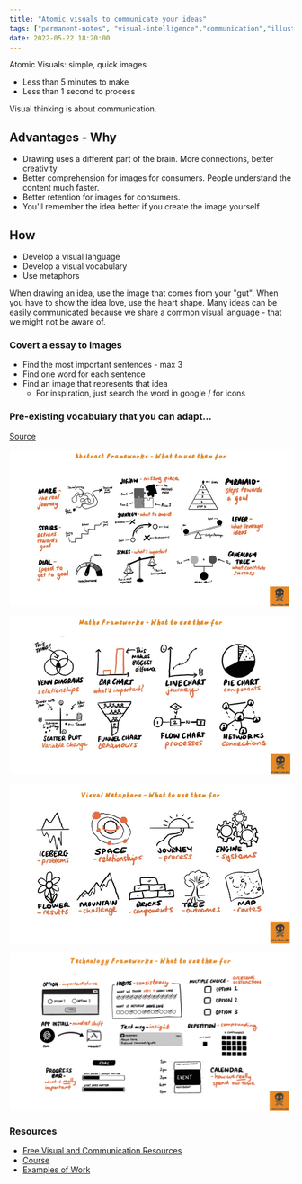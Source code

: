 ```yaml
---
title: "Atomic visuals to communicate your ideas"
tags: ["permanent-notes", "visual-intelligence","communication","illustration" ]
date: 2022-05-22 18:20:00
---
```


Atomic Visuals: simple, quick images

- Less than 5 minutes to make
- Less than 1 second to process

Visual thinking is about communication.

## Advantages - Why

- Drawing uses a different part of the brain. More connections, better creativity
- Better comprehension for images for consumers. People understand the content much faster.
- Better retention for images for consumers. 
- You'll remember the idea better if you create the image yourself

## How

- Develop a visual language 
- Develop a visual vocabulary 
- Use metaphors

When drawing an idea, use the image that comes from your "gut". When you have to show the idea love, use the heart shape. Many ideas can be easily communicated because we share a common visual language - that we might not be aware of.

### Covert a essay to images

- Find the most important sentences - max 3
- Find one word for each sentence
- Find an image that represents that idea
	- For inspiration, just search the word in google / for icons 

### Pre-existing vocabulary that you can adapt...

[Source](https://twitter.com/EvansNifty/status/1507269313186578432)

![Visual Frameworks - Abstract](./Visual-Frameworks-Abstract.jpeg)

![Visual Frameworks - Maths](Visual-Frameworks-Maths.jpeg)

![Visual Frameworks - Metaphors](Visual-Frameworks-Metaphors.jpeg)

![Visual Frameworks - Tech](Visual-Frameworks-Tech.jpeg)

### Resources

- [Free Visual and Communication Resources](https://padlet.com/evansemporiumstore/lks3aoyyhkpnkmpe)
- [Course](https://www.pencil-pirates.com/)
- [Examples of Work](https://twitter.com/EvansNifty/status/1526984259575205888)